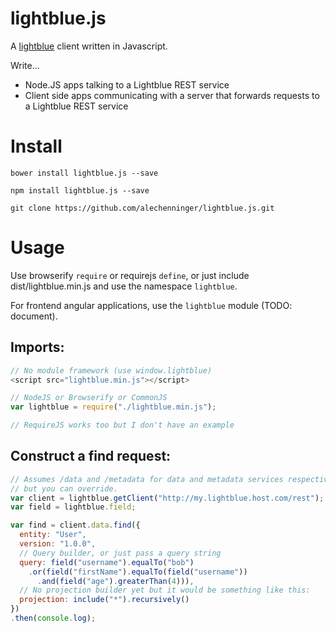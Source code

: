 # lightblue.js

A [lightblue](https://github.com/lightblue-platform) client written in Javascript.

Write...
- Node.JS apps talking to a Lightblue REST service
- Client side apps communicating with a server that forwards requests to a Lightblue REST service

# Install

`bower install lightblue.js --save`

`npm install lightblue.js --save`

`git clone https://github.com/alechenninger/lightblue.js.git`

# Usage

Use browserify `require` or requirejs `define`, or just include dist/lightblue.min.js and use the namespace `lightblue`.

For frontend angular applications, use the `lightblue` module (TODO: document).

## Imports: 

```javascript
// No module framework (use window.lightblue)
<script src="lightblue.min.js"></script>

// NodeJS or Browserify or CommonJS
var lightblue = require("./lightblue.min.js");

// RequireJS works too but I don't have an example
```

## Construct a find request:

```javascript
// Assumes /data and /metadata for data and metadata services respectively, 
// but you can override.
var client = lightblue.getClient("http://my.lightblue.host.com/rest"); 
var field = lightblue.field;

var find = client.data.find({
  entity: "User",
  version: "1.0.0",
  // Query builder, or just pass a query string
  query: field("username").equalTo("bob")
    .or(field("firstName").equalTo(field("username"))
      .and(field("age").greaterThan(4))),
  // No projection builder yet but it would be something like this:
  projection: include("*").recursively()
})
.then(console.log);

```
